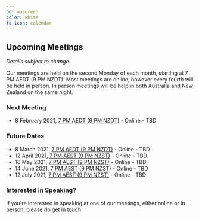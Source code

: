 ```yaml
---
bg: ausgreen
color: white
fa-icon: calendar
---
```


## Upcoming Meetings

_Details subject to change._

Our meetings are held on the second Monday of each month, starting at 7 PM AEDT (9 PM NZDT). Most meetings are online, however every fourth will be held in person. In person meetings will be help in both Australia and New Zealand on the same night.

### Next Meeting

* 8 February 2021, [7 PM AEDT (9 PM NZDT)](https://everytimezone.com/s/731d4af7) - Online - TBD

### Future Dates

* 8 March 2021, [7 PM AEDT (9 PM NZDT)](https://everytimezone.com/s/045bc4f5) - Online - TBD
* 12 April 2021, [7 PM AEST (9 PM NZST)](https://everytimezone.com/s/03e6e94e) - Online - TBD
* 10 May 2021, [7 PM AEST (9 PM NZST)](https://everytimezone.com/s/f8d53b6c) - Online - TBD
* 14 June 2021, [7 PM AEST (9 PM NZST)](https://everytimezone.com/s/80181dea) - Online - TBD
* 12 July 2021, [7 PM AEST (9 PM NZST)](https://everytimezone.com/s/f9a6acd3) - Online - TBD

### Interested in Speaking?

If you're interested in speaking at one of our meetings, either online or in person, please do [get in touch](https://anzpsug.github.io/#contact)
